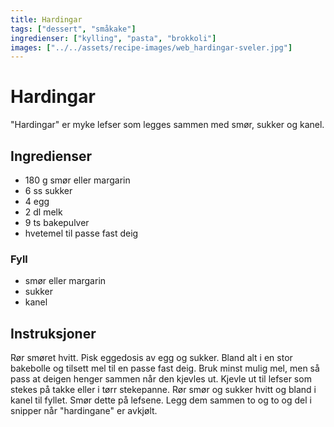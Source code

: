 ```yaml
---
title: Hardingar
tags: ["dessert", "småkake"]
ingredienser: ["kylling", "pasta", "brokkoli"]
images: ["../../assets/recipe-images/web_hardingar-sveler.jpg"]
---
```


# Hardingar

"Hardingar" er myke lefser som legges sammen med smør, sukker og kanel.

## Ingredienser

- 180 g smør eller margarin
- 6 ss sukker
- 4 egg
- 2 dl melk
- 9 ts bakepulver
- hvetemel til passe fast deig

### Fyll

- smør eller margarin
- sukker
- kanel

## Instruksjoner

Rør smøret hvitt. Pisk eggedosis av egg og sukker. Bland alt i en stor bakebolle og tilsett mel til en passe fast deig. Bruk minst mulig mel, men så pass at deigen henger sammen når den kjevles ut. Kjevle ut til lefser som stekes på takke eller i tørr stekepanne. Rør smør og sukker hvitt og bland i kanel til fyllet. Smør dette på lefsene. Legg dem sammen to og to og del i snipper når "hardingane" er avkjølt.

